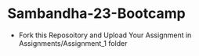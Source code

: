 # Sambandha-23-Bootcamp

* Fork this Reposoitory and Upload Your Assignment in Assignments/Assignment_1 folder
